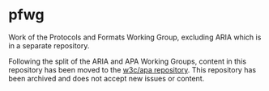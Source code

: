 pfwg
====

Work of the Protocols and Formats Working Group, excluding ARIA which is in a separate repository.

Following the split of the ARIA and APA Working Groups, content in this repository has been moved to the [w3c/apa repository](https://github.com/w3c/apa/). This repository has been archived and does not accept new issues or content.
